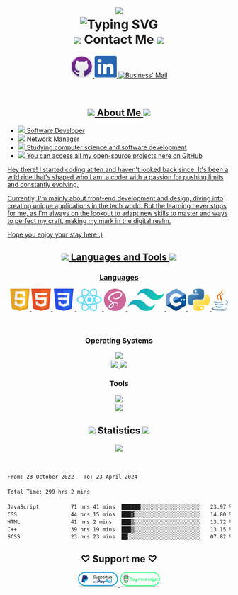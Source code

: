 <h1 align = "center">
<img src="https://em-content.zobj.net/thumbs/240/apple/325/waving-hand_1f44b.png" height="60em" align="center"/></br>
<a><img src="https://readme-typing-svg.demolab.com?font=Fira+Code&duration=2500&pause=400&color=12BE19&center=true&vCenter=true&random=false&width=435&lines=Hey+there%2C+I'm+Chaos!;%3E+github.com%2Fallmightychaos)](https://git.io/typing-svg" alt="Typing SVG" /></a>
</br>

<img src="https://em-content.zobj.net/thumbs/240/apple/325/closed-mailbox-with-raised-flag_1f4eb.png" height="40em"/>
 Contact Me 
<img src="https://em-content.zobj.net/thumbs/240/apple/325/closed-mailbox-with-raised-flag_1f4eb.png" height="40em"/></br>
</h1>

<p align="center">
<a href="https://www.github.com/allmightychaos" target="_blank">
      <img width="50em" alt="Chaos' GitHub Profile" src="https://github.com/allmightychaos/.github/blob/main/.resources/socials/github-icon.svg"/>
<a href="https://www.linkedin.com/in/chaos3003/" target="_blank">
      <img width="50em" alt="Chaos' Linkedin" src="https://github.com/allmightychaos/.github/blob/main/.resources/socials/linkedin.svg"/>
<a href="mailto:business@almightychaos.dev">
      <img width="50em" alt="Business' Mail" src="https://em-content.zobj.net/thumbs/240/apple/325/closed-mailbox-with-raised-flag_1f4eb.png"/>
 </br> </br> </br>
</p>

<h2 align = "center">
<img src="https://em-content.zobj.net/thumbs/240/apple/325/open-book_1f4d6.png" height="30em"/> 
 About Me 
<img src="https://em-content.zobj.net/thumbs/240/apple/325/open-book_1f4d6.png" height="30em"/> </br>
</h2>

- <img src="https://em-content.zobj.net/thumbs/240/apple/325/desktop-computer_1f5a5-fe0f.png" height="20em"/> Software Developer
- <img src="https://em-content.zobj.net/thumbs/240/apple/325/man-technologist_1f468-200d-1f4bb.png" height="20em"/> Network Manager
- <img src="https://em-content.zobj.net/thumbs/240/apple/325/graduation-cap_1f393.png" height="20em"/> Studying computer science and software development
- <img src="https://em-content.zobj.net/thumbs/240/whatsapp/326/globe-with-meridians_1f310.png" height="20em"/> You can access all my open-source projects here on GitHub

Hey there! I started coding at ten and haven't looked back since. It's been a wild ride that's shaped who I am: a coder with a passion for pushing limits and constantly evolving.

Currently, I'm mainly about front-end development and design, diving into creating unique applications in the tech world. But the learning never stops for me, as I'm always on the lookout to adapt new skills to master and ways to perfect my craft, making my mark in the digital realm.

Hope you enjoy your stay here :) 

<h2 align = "center">
<img src="https://em-content.zobj.net/thumbs/240/apple/325/hammer_1f528.png" height="25em"/> 
 Languages and Tools 
<img src="https://em-content.zobj.net/thumbs/240/apple/325/hammer_1f528.png" height="25em"/></br>
</h2>

<h3 align="center">Languages</h3>
<p align="center">
 <code><img height="50" src="https://github.com/allmightychaos/.github/blob/main/.resources/languages/js.svg"></code>
 <code><img height="50" src="https://github.com/allmightychaos/.github/blob/main/.resources/languages/html.svg"></code>
 <code><img height="50" src="https://github.com/allmightychaos/.github/blob/main/.resources/languages/css.svg"></code>
 <code><img height="50" src="https://github.com/allmightychaos/.github/blob/main/.resources/languages/react.svg"></code>
 <code><img height="50" src="https://github.com/allmightychaos/.github/blob/main/.resources/languages/scss.svg"></code>
 <code><img height="50" src="https://github.com/allmightychaos/.github/blob/main/.resources/languages/tailwindcss.svg"></code>
 <code><img height="50" src="https://github.com/allmightychaos/.github/blob/main/.resources/languages/cpp.svg"></code> 
 <code><img height="50" src="https://github.com/allmightychaos/.github/blob/main/.resources/languages/python.svg"></code>
 <code><img height="50" src="https://github.com/allmightychaos/.github/blob/main/.resources/languages/java.svg"></code>
</p>

</br>

<h3 align="center">Operating Systems</h3>
<p align="center">
 <a href="https://www.apple.com/macos/sonoma">
  <img src="https://img.shields.io/badge/macOS-Sonoma-479B50?style=round-square&logo=apple&logoColor=ffffff"></img>
 </a>

</br>

 <a href="https://www.youtube.com/watch?v=dQw4w9WgXcQ&ab_channel=RickAstley">
  <img src="https://img.shields.io/badge/Windows-11-2596be?style=round-square&logo=windows11&logoColor=2596be"></img>
 </a>

 <a href="https://www.kali.org">
 <img src="https://img.shields.io/badge/Kali-Linux-557C94?logo=kalilinux&logoColor=fff"><img>
 </a>

</br>
</p>

<h3 align="center">Tools</h3>

<p align="center">
 <a href="https://github.com/features/copilot">
  <img src="https://img.shields.io/badge/GitHub-Copilot-56b335?style=round-square&logo=github&logoColor=56b335"></img>
 </a>

</br>

 <a href="https://code.visualstudio.com/">
  <img src="https://img.shields.io/badge/IDE-VSCode-1087d2?style=round-square&logo=Visual-studio-code&logoColor=1087d2"></img>
 </a>
</p

</br>

<h2 align = "center">
<img src="https://em-content.zobj.net/thumbs/160/apple/354/chart-increasing_1f4c8.png" height="20em"/> 
 Statistics
<img src="https://em-content.zobj.net/thumbs/160/apple/354/chart-increasing_1f4c8.png" height="20em"/></br>
</h2>

<div align="center">
 <img src="https://github-readme-stats.vercel.app/api?username=allmightychaos&show_icons=true&theme=vue-dark" align="center" />
</div>
<br><br>
<!--START_SECTION:waka-->

```txt
From: 23 October 2022 - To: 23 April 2024

Total Time: 299 hrs 2 mins

JavaScript          71 hrs 41 mins  ██████░░░░░░░░░░░░░░░░░░░   23.97 %
CSS                 44 hrs 15 mins  ███▓░░░░░░░░░░░░░░░░░░░░░   14.80 %
HTML                41 hrs 2 mins   ███▒░░░░░░░░░░░░░░░░░░░░░   13.72 %
C++                 39 hrs 19 mins  ███▒░░░░░░░░░░░░░░░░░░░░░   13.15 %
SCSS                23 hrs 23 mins  ██░░░░░░░░░░░░░░░░░░░░░░░   07.82 %
```

<!--END_SECTION:waka-->

<h2 align = "center">
♡ Support me ♡</br>
</h2>

<!-- If you want to have any of those pictures, feel free to contact me and I will send them to you. -->
<p align="center">
  <a href="https://www.paypal.com/donate/?hosted_button_id=57YPDJCJ3U66S" target="_blank">
      <img width="18%" alt="Donate with Paypal" src="https://github.com/allmightychaos/.github/blob/main/.resources/support/support-paypal.svg"/>
  </a>
  <a href="https://www.buymeacoffee.com/allmightychaos" target="_blank">
      <img width="18%" alt="Buy me a coffee" src="https://github.com/allmightychaos/.github/blob/main/.resources/support/support-buy-coffee.svg"/>
  </a>
</p>

<!-- Tools used for the creation: 
- Typing Animation: https://readme-typing-svg.demolab.com/demo/
- Badges: https://shields.io/
-->
